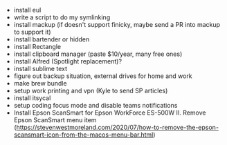- install eul
- write a script to do my symlinking
- install mackup (if doesn't support finicky, maybe send a PR into mackup to support it)
- install bartender or hidden
- install Rectangle
- install clipboard manager (paste $10/year, many free ones)
- install Alfred (Spotlight replacement)?
- install sublime text
- figure out backup situation, external drives for home and work
- make brew bundle
- setup work printing and vpn (Kyle to send SP articles)
- install itsycal
- setup coding focus mode and disable teams notifications
- Install Epson ScanSmart for Epson WorkForce ES-500W II. Remove Epson ScanSmart menu item (https://stevenwestmoreland.com/2020/07/how-to-remove-the-epson-scansmart-icon-from-the-macos-menu-bar.html)
